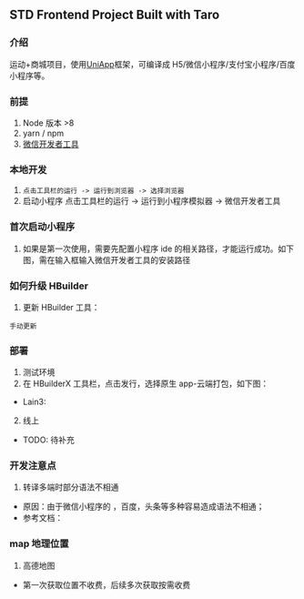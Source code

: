 ## STD Frontend Project Built with Taro

### 介绍

运动+商城项目，使用[UniApp](https://uniapp.dcloud.net.cn/)框架，可编译成 H5/微信小程序/支付宝小程序/百度小程序等。

### 前提

1. Node 版本 >8
2. yarn / npm
3. [微信开发者工具](https://developers.weixin.qq.com/miniprogram/dev/devtools/download.html)

### 本地开发

1. `点击工具栏的运行 -> 运行到浏览器 -> 选择浏览器`
2. 启动小程序 点击工具栏的运行 -> 运行到小程序模拟器 -> 微信开发者工具

### 首次启动小程序

1. 如果是第一次使用，需要先配置小程序 ide 的相关路径，才能运行成功。如下图，需在输入框输入微信开发者工具的安装路径

### 如何升级 HBuilder

1. 更新 HBuilder 工具：

```
手动更新
```

### 部署

1. 测试环境
2. 在 HBuilderX 工具栏，点击发行，选择原生 app-云端打包，如下图：

- Lain3: [](https://uniapp.dcloud.net.cn/quickstart-hx.html#%E8%BF%90%E8%A1%8Cuni-app)

2. 线上

- TODO: 待补充

### 开发注意点

1. 转译多端时部分语法不相通

- 原因：由于微信小程序的 ，百度，头条等多种容易造成语法不相通；
- 参考文档：[](https://uniapp.dcloud.net.cn/matter.html)

### map 地理位置

1. 高德地图

- 第一次获取位置不收费，后续多次获取按需收费
